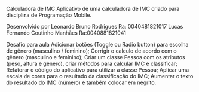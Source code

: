 Calculadora de IMC
Aplicativo de uma calculadora de IMC criado para disciplina de Programação Mobile.



Desenvolvido por
Leonardo Bruno Rodrigues Ra: 0040481821017
Lucas Fernando Coutinho Manhães Ra:0040881821041

Desafio para aula
 Adicionar botões (Toggle ou Radio button) para escolha de gênero (masculino / feminino);
 Corrigir o calculo de acordo com o gênero (masculino e feminino);
 Criar um classe Pessoa com os atributos (peso, altura e gênero), criar métodos para calcular IMC e classificar;
 Refatorar o código do aplicativo para utilizar a classe Pessoa;
 Aplicar uma escala de cores para o resultado da classificação do IMC;
 Aumentar o texto do resultado do IMC (número) e também colocar em negrito.



